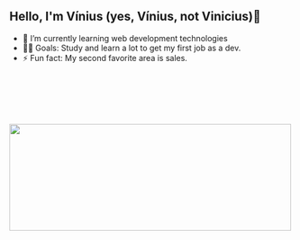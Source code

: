 ## Hello, I'm Vínius (yes, Vínius, not Vinicius)👋

- 🌱 I’m currently learning web development technologies
- 💪🏼 Goals: Study and learn a lot to get my first job as a dev.
- ⚡ Fun fact: My second favorite area is sales.

&nbsp; 
--- 
&nbsp;

<img src="https://media.giphy.com/media/6heBQSjt2IoA8/giphy.gif?cid=ecf05e473dnce8cv6nsm7hw9uanpcn0y7wel2slygruj0hx4&rid=giphy.gif" width="500" height="190" />


